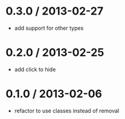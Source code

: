 
0.3.0 / 2013-02-27 
==================

  * add support for other types

0.2.0 / 2013-02-25 
==================

  * add click to hide

0.1.0 / 2013-02-06 
==================

  * refactor to use classes instead of removal
